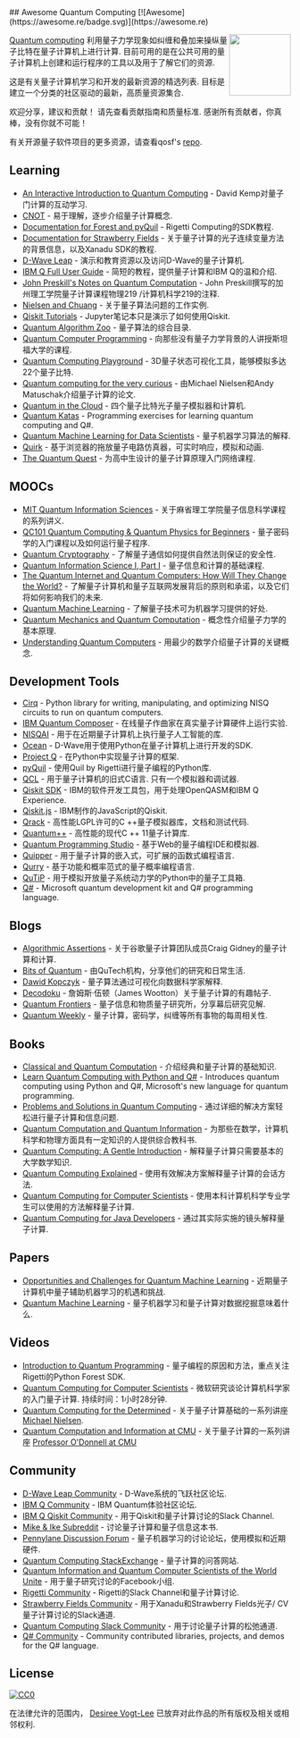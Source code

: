 <div class="github-widget" data-repo="desireevl/awesome-quantum-computing"></div>
## Awesome Quantum Computing [![Awesome](https://awesome.re/badge.svg)](https://awesome.re)

[<img src="https://raw.githubusercontent.com/desireevl/awesome-quantum-computing/master/logo.png" align="right" width="110">](https://en.wikipedia.org/wiki/Quantum_computing)

[Quantum computing](https://en.wikipedia.org/wiki/Quantum_computing)  利用量子力学现象如纠缠和叠加来操纵量子比特在量子计算机上进行计算.  目前可用的是在公共可用的量子计算机上创建和运行程序的工具以及用于了解它们的资源. 

 这是有关量子计算机学习和开发的最新资源的精选列表.  目标是建立一个分类的社区驱动的最新，高质量资源集合. 

 欢迎分享，建议和贡献！  请先查看贡献指南和质量标准.  感谢所有贡献者，你真棒，没有你就不可能！



有关开源量子软件项目的更多资源，请查看qosf&#39;s [repo](https://github.com/qosf/os_quantum_software).

## Learning

- [An Interactive Introduction to Quantum Computing](https://davidbkemp.github.io/QuantumComputingArticle/) -  David Kemp对量子门计算的互动学习.
- [CNOT](https://cnot.io/) - 易于理解，逐步介绍量子计算概念.
- [Documentation for Forest and pyQuil](http://pyquil.readthedocs.io/en/latest/) -  Rigetti Computing的SDK教程.
- [Documentation for Strawberry Fields](https://strawberryfields.readthedocs.io/en/latest/) - 关于量子计算的光子连续变量方法的背景信息，以及Xanadu SDK的教程.
- [D-Wave Leap](https://www.dwavesys.com/take-leap) - 演示和教育资源以及访问D-Wave的量子计算机.
- [IBM Q Full User Guide](https://quantumexperience.ng.bluemix.net/qx/tutorial?sectionId=full-user-guide&page=introduction) - 简短的教程，提供量子计算和IBM Q的温和介绍.
- [John Preskill's Notes on Quantum Computation](http://www.theory.caltech.edu/~preskill/ph219/index.html#lecture) -  John Preskill撰写的加州理工学院量子计算课程物理219 /计算机科学219的注释.
- [Nielsen and Chuang](https://workedproblems.wordpress.com/category/nielsenchuang/) - 关于量子算法问题的工作实例.
- [Qiskit Tutorials](https://github.com/Qiskit/qiskit-tutorial) -  Jupyter笔记本只是演示了如何使用Qiskit.
- [Quantum Algorithm Zoo](http://math.nist.gov/quantum/zoo/) - 量子算法的综合目录. 
- [Quantum Computer Programming](https://cs269q.stanford.edu/syllabus.html?fbclid=IwAR09_JNstMi4WVU4oMHDpWR6xWaSISlrYPjWTUTnhcRdEQhzpoOTRgQN8LI) - 向那些没有量子力学背景的人讲授斯坦福大学的课程.
- [Quantum Computing Playground](http://www.quantumplayground.net/#/home) -  3D量子状态可视化工具，能够模拟多达22个量子比特.
- [Quantum computing for the very curious](https://quantum.country/qcvc) - 由Michael Nielsen和Andy Matuschak介绍量子计算的论文.
- [Quantum in the Cloud](http://cnotmz.appspot.com/#) - 四个量子比特光子量子模拟器和计算机.
- [Quantum Katas](https://github.com/Microsoft/QuantumKatas/) - Programming exercises for learning quantum computing and Q#.
- [Quantum Machine Learning for Data Scientists](https://arxiv.org/pdf/1804.10068.pdf) - 量子机器学习算法的解释.
- [Quirk](http://algassert.com/quirk) - 基于浏览器的拖放量子电路仿真器，可实时响应，模拟和动画.
- [The Quantum Quest](https://www.quantum-quest.nl/) - 为高中生设计的量子计算原理入门网络课程. 

## MOOCs

- [MIT Quantum Information Sciences](https://ocw.mit.edu/courses/media-arts-and-sciences/mas-865j-quantum-information-science-spring-2006/lecture-notes/) - 关于麻省理工学院量子信息科学课程的系列讲义.
- [QC101 Quantum Computing & Quantum Physics for Beginners](https://www.udemy.com/qc101-introduction-to-quantum-computing-quantum-physics-for-beginners/) - 量子密码学的入门课程以及如何运行量子程序.
- [Quantum Cryptography](https://www.edx.org/course/quantum-cryptography-caltechx-delftx-qucryptox-0) - 了解量子通信如何提供自然法则保证的安全性.
- [Quantum Information Science I, Part I](https://www.edx.org/course/quantum-information-science-i) - 量子信息和计算的基础课程.
- [The Quantum Internet and Quantum Computers: How Will They Change the World?](https://www.edx.org/course/quantum-internet-quantum-computers-how-delftx-qtm1x) - 了解量子计算机和量子互联网发展背后的原则和承诺，以及它们将如何影响我们的未来.
- [Quantum Machine Learning](https://www.edx.org/course/quantum-machine-learning) - 了解量子技术可为机器学习提供的好处.
- [Quantum Mechanics and Quantum Computation](https://www.edx.org/course/quantum-mechanics-quantum-computation-uc-berkeleyx-cs-191x) - 概念性介绍量子力学的基本原理.
- [Understanding Quantum Computers](https://www.futurelearn.com/courses/intro-to-quantum-computing) - 用最少的数学介绍量子计算的关键概念.

## Development Tools

- [Cirq](https://github.com/quantumlib/Cirq) - Python library for writing, manipulating, and optimizing NISQ circuits to run on quantum computers.
- [IBM Quantum Composer](https://quantumexperience.ng.bluemix.net/qx/editor) - 在线量子作曲家在真实量子计算硬件上运行实验.
- [NISQAI](https://github.com/quantumai-lib/nisqai) - 用于在近期量子计算机上执行量子人工智能的库.
- [Ocean](https://docs.ocean.dwavesys.com/en/latest/overview/install.html) -  D-Wave用于使用Python在量子计算机上进行开发的SDK.
- [Project Q](http://projectq.ch/) - 在Python中实现量子计算的框架.
- [pyQuil](https://github.com/rigetticomputing/pyquil) - 使用Quil by Rigetti进行量子编程的Python库.
- [QCL](http://tph.tuwien.ac.at/~oemer/qcl.html)   - 用于量子计算机的旧式C语言.  只有一个模拟器和调试器.
- [Qiskit SDK](https://github.com/Qiskit/qiskit-sdk-py) -  IBM的软件开发工具包，用于处理OpenQASM和IBM Q Experience.
- [Qiskit.js](https://github.com/QISKit/qiskit-js) -  IBM制作的JavaScript的Qiskit.
- [Qrack](https://vm6502q.readthedocs.io) - 高性能LGPL许可的C ++量子模拟器库，文档和测试代码.
- [Quantum++](https://https://github.com/vsoftco/qpp) - 高性能的现代C ++ 11量子计算库.
- [Quantum Programming Studio](https://quantum-circuit.com/) - 基于Web的量子编程IDE和模拟器.
- [Quipper](https://www.mathstat.dal.ca/~selinger/quipper/) - 用于量子计算的嵌入式，可扩展的函数式编程语言.
- [Qurry](https://github.com/LSaldyt/Qurry) - 基于功能和概率范式的量子概率编程语言.
- [QuTiP](http://qutip.org/docs/latest/index.html) - 用于模拟开放量子系统动力学的Python中的量子工具箱.
- [Q#](https://docs.microsoft.com/en-gb/quantum/?view=qsharp-preview) - Microsoft quantum development kit and Q# programming language.

## Blogs

- [Algorithmic Assertions](http://algassert.com/) - 关于谷歌量子计算团队成员Craig Gidney的量子计算和计算.
- [Bits of Quantum](http://blog.qutech.nl/) - 由QuTech机构，分享他们的研究和日常生活.
- [Dawid Kopczyk](http://dkopczyk.quantee.co.uk/category/quantum_computing/) - 量子算法通过可视化向数据科学家解释.
- [Decodoku](https://medium.com/@decodoku) - 詹姆斯·伍顿（James Wootton）关于量子计算的有趣帖子.
- [Quantum Frontiers](https://quantumfrontiers.com/) - 量子信息和物质量子研究所，分享幕后研究见解.
- [Quantum Weekly](https://quantumweekly.com/) - 量子计算，密码学，纠缠等所有事物的每周相关性.

## Books

- [Classical and Quantum Computation](https://books.google.com.au/books/about/Classical_and_Quantum_Computation.html?id=TrMposZZ0MQC&redir_esc=y) - 介绍经典和量子计算的基础知识.
- [Learn Quantum Computing with Python and Q#](https://www.manning.com/books/learn-quantum-computing-with-python-and-q-sharp) - Introduces quantum computing using Python and Q#, Microsoft's new language for quantum programming.
- [Problems and Solutions in Quantum Computing](https://www.worldscientific.com/worldscibooks/10.1142/6077#) - 通过详细的解决方案轻松进行量子计算和信息问题.
- [Quantum Computation and Quantum Information](http://mmrc.amss.cas.cn/tlb/201702/W020170224608149940643.pdf) - 为那些在数学，计算机科学和物理方面具有一定知识的人提供综合教科书.
- [Quantum Computing: A Gentle Introduction](http://mmrc.amss.cas.cn/tlb/201702/W020170224608150244118.pdf) - 解释量子计算只需要基本的大学数学知识.
- [Quantum Computing Explained](https://www.amazon.com/Quantum-Computing-Explained-David-McMahon/dp/0470096993) - 使用有效解决方案解释量子计算的会话方法.
- [Quantum Computing for Computer Scientists](https://www.amazon.com/Quantum-Computing-Computer-Scientists-Yanofsky/dp/0521879965) - 使用本科计算机科学专业学生可以使用的方法解释量子计算.
- [Quantum Computing for Java Developers](https://www.manning.com/books/quantum-computing-for-java-developers) - 通过其实际实施的镜头解释量子计算.

## Papers

- [Opportunities and Challenges for Quantum Machine Learning](https://arxiv.org/abs/1708.09757) - 近期量子计算机中量子辅助机器学习的机遇和挑战.
- [Quantum Machine Learning](https://www.researchgate.net/publication/264825604_Quantum_Machine_Learning_What_Quantum_Computing_Means_to_Data_Mining) - 量子机器学习和量子计算对数据挖掘意味着什么.

## Videos

- [Introduction to Quantum Programming](https://skillsmatter.com/skillscasts/11929-programming-the-world-s-first-quantum-computers-using-forest) - 量子编程的原因和方法，重点关注Rigetti的Python Forest SDK.
- [Quantum Computing for Computer Scientists](https://www.youtube.com/watch?v=F_Riqjdh2oM)   - 微软研究谈论计算机科学家的入门量子计算.  持续时间：1小时28分钟.
- [Quantum Computing for the Determined](https://www.youtube.com/playlist?list=PL1826E60FD05B44E4) - 关于量子计算基础的一系列讲座 [Michael Nielsen](http://michaelnielsen.org/).
- [Quantum Computation and Information at CMU](https://www.youtube.com/playlist?list=PLm3J0oaFux3YL5qLskC6xQ24JpMwOAeJz) - 关于量子计算的一系列讲座 [Professor O'Donnell at CMU](https://www.cs.cmu.edu/~odonnell/quantum18/)

## Community

- [D-Wave Leap Community](https://support.dwavesys.com/hc/en-us/community/topics) -  D-Wave系统的飞跃社区论坛. 
- [IBM Q Community](https://quantumexperience.ng.bluemix.net/qx/community) -  IBM Quantum体验社区论坛.
- [IBM Q Qiskit Community](https://qiskit.slack.com/) - 用于Qiskit和量子计算讨论的Slack Channel.
- [Mike & Ike Subreddit](https://www.reddit.com/r/MikeAndIke/) - 讨论量子计算和量子信息这本书. 
- [Pennylane Discussion Forum](https://discuss.pennylane.ai/) - 量子机器学习的讨论论坛，使用模拟和近期硬件.
- [Quantum Computing StackExchange](http://quantumcomputing.stackexchange.com/) - 量子计算的问答网站.
- [Quantum Information and Quantum Computer Scientists of the World Unite](https://www.facebook.com/groups/qinfo.scientists.unite/) - 用于量子研究讨论的Facebook小组. 
- [Rigetti Community](https://join.slack.com/t/rigetti-forest/shared_invite/enQtNTUyNTE1ODg3MzE2LWExZWU5OTE4YTJhMmE2NGNjMThjOTM1MjlkYTA5ZmUxNTJlOTVmMWE0YjA3Y2M2YmQzNTZhNTBlMTYyODRjMzA) -  Rigetti的Slack Channel和量子计算讨论.
- [Strawberry Fields Community](https://u.strawberryfields.ai/slack) - 用于Xanadu和Strawberry Fields光子/ CV量子计算讨论的Slack通道.
- [Quantum Computing Slack Community](https://quantum-computing.herokuapp.com/) - 用于讨论量子计算的松弛通道.
- [Q# Community](https://qsharp.community) - Community contributed libraries, projects, and demos for the Q# language.

## License
[![CC0](http://mirrors.creativecommons.org/presskit/buttons/88x31/svg/cc-zero.svg)](https://creativecommons.org/publicdomain/zero/1.0/)

在法律允许的范围内， [Desiree Vogt-Lee](https://github.com/desireevl) 已放弃对此作品的所有版权及相关或相邻权利.
